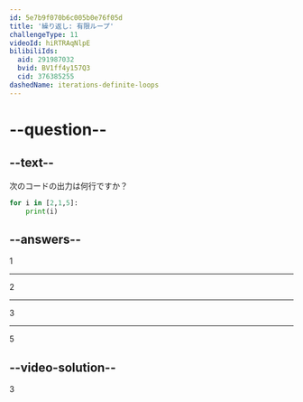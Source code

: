 ```yaml
---
id: 5e7b9f070b6c005b0e76f05d
title: '繰り返し: 有限ループ'
challengeType: 11
videoId: hiRTRAqNlpE
bilibiliIds:
  aid: 291987032
  bvid: BV1ff4y157Q3
  cid: 376385255
dashedName: iterations-definite-loops
---
```


# --question--

## --text--

次のコードの出力は何行ですか？

```python
for i in [2,1,5]:
    print(i)
```

## --answers--

1

---

2

---

3

---

5

## --video-solution--

3


